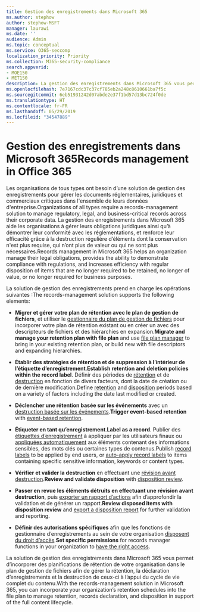 ```yaml
---
title: Gestion des enregistrements dans Microsoft 365
ms.author: stephow
author: stephow-MSFT
manager: laurawi
ms.date: ''
audience: Admin
ms.topic: conceptual
ms.service: O365-seccomp
localization_priority: Priority
ms.collection: M365-security-compliance
search.appverid:
- MOE150
- MET150
description: La gestion des enregistrements dans Microsoft 365 vous permet d’appliquer des planifications de rétention spécifiques de votre organisation dans un plan de gestion de fichiers afin de gérer la rétention, la déclaration d’enregistrements et la destruction de ceux-ci à l’appui du cycle de vie complet du contenu.
ms.openlocfilehash: 7e7167cdc37c37cf785eb2a248c8610661ba7f5c
ms.sourcegitcommit: 6eb51931242d07abde2e37f1bd57d13bc724f0de
ms.translationtype: HT
ms.contentlocale: fr-FR
ms.lasthandoff: 05/29/2019
ms.locfileid: "34547889"
---
```

# <a name="records-management-in-microsoft-365"></a><span data-ttu-id="18105-103">Gestion des enregistrements dans Microsoft 365</span><span class="sxs-lookup"><span data-stu-id="18105-103">Records management in Office 365</span></span>

<span data-ttu-id="18105-104">Les organisations de tous types ont besoin d’une solution de gestion des enregistrements pour gérer les documents réglementaires, juridiques et commerciaux critiques dans l'ensemble de leurs données d'entreprise.</span><span class="sxs-lookup"><span data-stu-id="18105-104">Organizations of all types require a records-management solution to manage regulatory, legal, and business-critical records across their corporate data.</span></span> <span data-ttu-id="18105-105">La gestion des enregistrements dans Microsoft 365 aide les organisations à gérer leurs obligations juridiques ainsi qu’à démontrer leur conformité avec les réglementations, et renforce leur efficacité grâce à la destruction régulière d’éléments dont la conservation n'est plus requise, qui n’ont plus de valeur ou qui ne sont plus nécessaires.</span><span class="sxs-lookup"><span data-stu-id="18105-105">Records management in Microsoft 365 helps an organization manage their legal obligations, provides the ability to demonstrate compliance with regulations, and increases efficiency with regular disposition of items that are no longer required to be retained, no longer of value, or no longer required for business purposes.</span></span>

<span data-ttu-id="18105-106">La solution de gestion des enregistrements prend en charge les opérations suivantes :</span><span class="sxs-lookup"><span data-stu-id="18105-106">The records-management solution supports the following elements:</span></span>

-   <span data-ttu-id="18105-107">**Migrer et gérer votre plan de rétention avec le plan de gestion de fichiers**, et utiliser le [gestionnaire du plan de gestion de fichiers](file-plan-manager.md) pour incorporer votre plan de rétention existant ou en créer un avec des descripteurs de fichiers et des hiérarchies en expansion.</span><span class="sxs-lookup"><span data-stu-id="18105-107">**Migrate and manage your retention plan with file plan** and use [file plan manager](file-plan-manager.md) to bring in your existing retention plan, or build new with file descriptors and expanding hierarchies.</span></span>

-   <span data-ttu-id="18105-108">**Établir des stratégies de rétention et de suppression à l’intérieur de l’étiquette d’enregistrement**.</span><span class="sxs-lookup"><span data-stu-id="18105-108">**Establish retention and deletion policies within the record label**.</span></span> <span data-ttu-id="18105-109">Définir des périodes de [rétention](retention-policies.md#retaining-content-for-a-specific-period-of-time) et de [destruction](retention-policies.md#deleting-content-thats-older-than-a-specific-age) en fonction de divers facteurs, dont la date de création ou de dernière modification.</span><span class="sxs-lookup"><span data-stu-id="18105-109">Define [retention](retention-policies.md#retaining-content-for-a-specific-period-of-time) and [disposition](retention-policies.md#deleting-content-thats-older-than-a-specific-age) periods based on a variety of factors including the date last modified or created.</span></span>

-   <span data-ttu-id="18105-110">**Déclencher une rétention basée sur les événements** avec un [destruction basée sur les événements](event-driven-retention.md).</span><span class="sxs-lookup"><span data-stu-id="18105-110">**Trigger event-based retention** with [event-based retention](event-driven-retention.md).</span></span>

-   <span data-ttu-id="18105-111">**Étiqueter en tant qu’enregistrement**.</span><span class="sxs-lookup"><span data-stu-id="18105-111">**Label as a record**.</span></span> <span data-ttu-id="18105-112">Publier des [étiquettes d’enregistrement](labels.md#using-retention-labels-for-records-management) à appliquer par les utilisateurs finaux ou [appliquées automatiquement](labels.md#applying-a-retention-label-automatically-based-on-conditions) aux éléments contenant des informations sensibles, des mots clés ou certaines types de contenus.</span><span class="sxs-lookup"><span data-stu-id="18105-112">Publish [record labels](labels.md#using-retention-labels-for-records-management) to be applied by end users, or [auto-apply record labels](labels.md#applying-a-retention-label-automatically-based-on-conditions) to items containing specific sensitive information, keywords or content types.</span></span>

-   <span data-ttu-id="18105-113">**Vérifier et valider la destruction** en effectuant une [révision avant destruction](disposition-reviews.md).</span><span class="sxs-lookup"><span data-stu-id="18105-113">**Review and validate disposition** with [disposition review](disposition-reviews.md).</span></span>

-   <span data-ttu-id="18105-114">**Passer en revue les éléments détruits en effectuant une révision avant destruction**, puis [exporter un rapport d’actions](disposition-reviews.md#export-the-disposition-items) afin d’approfondir la validation et de générer un rapport.</span><span class="sxs-lookup"><span data-stu-id="18105-114">**Review disposed items with disposition review** and [export a disposition report](disposition-reviews.md#export-the-disposition-items) for further validation and reporting.</span></span>

-   <span data-ttu-id="18105-115">**Définir des autorisations spécifiques** afin que les fonctions de gestionnaire d’enregistrements au sein de votre organisation [disposent du droit d’accès](permissions-in-the-security-and-compliance-center.md).</span><span class="sxs-lookup"><span data-stu-id="18105-115">**Set specific permissions** for records manager functions in your organization to [have the right access](permissions-in-the-security-and-compliance-center.md).</span></span>

<span data-ttu-id="18105-116">La solution de gestion des enregistrements dans Microsoft 365 vous permet d’incorporer des planifications de rétention de votre organisation dans le plan de gestion de fichiers afin de gérer la rétention, la déclaration d’enregistrements et la destruction de ceux-ci à l’appui du cycle de vie complet du contenu.</span><span class="sxs-lookup"><span data-stu-id="18105-116">With the records-management solution in Microsoft 365, you can incorporate your organization’s retention schedules into the file plan to manage retention, records declaration, and disposition in support of the full content lifecycle.</span></span> 
